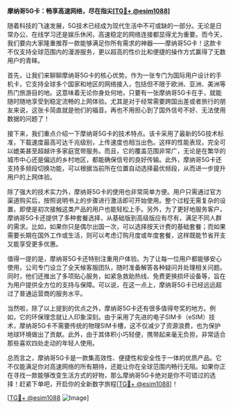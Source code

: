 **摩纳哥5G卡：畅享高速网络，尽在指尖[[TG💪+ @esim1088](https://t.me/s/esim1088)]**

随着科技的飞速发展，5G技术已经成为现代生活中不可或缺的一部分。无论是日常办公、在线学习还是娱乐休闲，高速稳定的网络连接都显得尤为重要。而今天，我们要向大家隆重推荐一款能够满足你所有需求的神器——摩纳哥5G卡！这款卡不仅支持全球范围内的漫游服务，更以超高的性价比和便捷的操作方式赢得了无数用户的青睐。

首先，让我们来聊聊摩纳哥5G卡的核心优势。作为一张专门为国际用户设计的手机卡，它支持全球多个国家和地区的网络接入，包括但不限于欧洲、亚洲、美洲等热门旅游目的地。这意味着无论你身处何地，只要有一张摩纳哥5G卡在手，就能随时随地享受到稳定流畅的上网体验。尤其是对于经常需要跨国出差或者旅行的朋友来说，这张卡简直就是他们的福音。再也不用担心到了国外信号不好、无法使用数据的问题了！

接下来，我们重点介绍一下摩纳哥5G卡的技术特点。该卡采用了最新的5G技术标准，下载速度最高可达千兆级别，上传速度也相当出色。这样的性能表现，完全可以媲美甚至超越许多家庭宽带服务。而且，它的覆盖范围非常广，无论是在繁华的城市中心还是偏远的乡村地区，都能确保信号的良好传输。此外，摩纳哥5G卡还支持多频段切换功能，可以根据当前所在位置自动选择最优频段，从而进一步提升用户的上网体验。

除了强大的技术实力外，摩纳哥5G卡的使用也非常简单方便。用户只需通过官方渠道购买后，按照说明书上的步骤进行激活即可开始使用。整个过程无需复杂的设置，即使是初次接触这类产品的用户也能轻松上手。另外，为了更好地服务客户，摩纳哥5G卡还提供了多种套餐选择，从基础版到高级版应有尽有，满足不同人群的需求。比如，如果你只是偶尔出国一次，可以选择按天计费的基础套餐；而如果需要长期在国外工作或生活，则可以考虑订购月度或年度套餐，这样既能节省开支又能享受更多优惠。

值得一提的是，摩纳哥5G卡还特别注重用户体验。为了让每一位用户都能够安心使用，公司专门设立了全天候客服团队，随时准备解答各种疑问并处理相关问题。同时，他们还推出了多项贴心服务，如紧急救助热线、免费更换损坏设备等，旨在为用户提供全方位的支持与保障。可以说，在这一点上，摩纳哥5G卡已经远远超过了普通运营商的服务水平。

当然啦，除了以上提到的优点之外，摩纳哥5G卡还有很多值得夸奖的地方。例如，它的环保理念就让人印象深刻。由于采用了先进的电子SIM卡（eSIM）技术，摩纳哥5G卡不需要传统的物理SIM卡槽，这不仅减少了资源浪费，也为保护地球环境做出了贡献。此外，由于其体积小巧轻便，携带起来毫无负担，非常适合那些喜欢四处走动的年轻人使用。

总而言之，摩纳哥5G卡是一款集高效性、便捷性和安全性于一体的优质产品。它不仅能满足你对高速网络的所有期待，还能让你在全球范围内畅行无阻。如果你正在寻找一款能够改变生活方式的好物，那么摩纳哥5G卡绝对是你不可错过的选择！赶紧下单吧，开启你的全新数字旅程[[TG💪+ @esim1088](https://t.me/s/esim1088)]！

[[TG💪+ @esim1088](https://t.me/s/esim1088) ![Image](https://i.postimg.cc/4NQfJmqS/Snipaste-2025-05-13-00-14-12.png)]